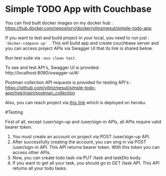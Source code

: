 # Simple TODO App with Couchbase

You can find built docker images on my docker hub : https://hub.docker.com/repository/docker/yilmzmesut/simple-todo-app

If you want to test and build project in your local, you need to run just :
<code>
'docker-compose up'
</code>.
This will build app and create couchbase server and you can access project APIs via Swagger UI that its link is shared below. 

Run test suite via :
<code>mvn clean test</code>.

To see and test API's, Swagger UI is provided: http://localhost:8080/swagger-ui/#/

Postman collection API requests is provided for testing API's : https://github.com/yilmzmesut/simple-todo-app/tree/main/postman_collection

Also, you can reach project via [this link](https://todo-app-yilmzmesut.herokuapp.com/swagger-ui/#/) which is deployed on heroku.


#Testing

First of all, except /user/sign-up and /user/sign-in APIs, all APIs require valid bearer token.

1. You must create an account on project via POST /user/sign-up API.
2. After successfully creating the account, you can sing in via POST /user/sign-in API. This API returns bearer token. With this token you can access other APIs.
3. Now, you can create todo task via PUT /task and taskDto body.
4. If you want to get all your task, you should go to GET /task API. This API returns all your todo tasks.